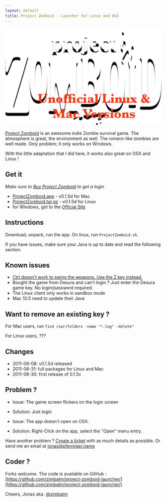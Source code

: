 ```yaml
---
layout: default
title: Project Zomboid - Launcher for Linux and OSX
---
```


![ProjectZomboid](PZ_Logo.png)

[Project Zomboid](http://projectzomboid.com/) is an awesome indie Zombie survival game. The atmosphere is great, the environment as well. The
romero-like zombies are well made. Only problem; it only works on Windows.

With the little adaptation that I did here, it works also great on OSX and Linux !

Get it
------

*Make sure to [Buy Project Zomboid](http://projectzomboid.com/blog/index.php/buy-our-games/) to get a login*

* [ProjectZomboid.app](https://github.com/downloads/zimbatm/project-zomboid-launcher/ProjectZomboid.app.0.1.5d.zip) - v0.1.5d for Mac
* [ProjectZomboid.tar.gz](https://github.com/downloads/zimbatm/project-zomboid-launcher/ProjectZomboid.0.1.5d.tar.gz) - v0.1.5d for Linux
* for Windows, got to the [Official Site](http://projectzomboid.com/)

Instructions
------------

Download, unpack, run the app. On linux, run `ProjectZomboid.sh`.

If you have issues, make sure your Java is up to date and read the
following section.

Known issues
------------

* [Ctrl doesn't work to swing the weapons. Use the Z key instead.](http://theindiestone.com/mantis/view.php?id=676)
* Bought the game from Desura and can't login ? Just enter the Desura game key. No login/password required.
* The Linux client only works in sandbox mode
* Mac 10.5 need to update their Java

Want to remove an existing key ?
--------------------------------

For Mac users, run `find /var/folders -name "*.log" -delete"`

For Linux users, ???

Changes
-------

* 2011-09-08: v0.1.5d released
* 2011-08-31: full packages for Linux and Mac
* 2011-08-30: first release of 0.1.5c

Problem ?
---------

* Issue: The game screen flickers on the login screen
* Solution: Just login

* Issue: The app doesn't open on OSX.
* Solution: Right-Click on the app, select the "Open" menu entry.

Have another problem ? [Create a ticket](https://github.com/zimbatm/project-zomboid-launcher/issues/new) with as much details as possible. Or send me an email at jonas@pfenniger.name


Coder ?
-------

Forks welcome. The code is available on GitHub :
[https://github.com/zimbatm/project-zomboid-launcher/](https://github.com/zimbatm/project-zomboid-launcher/)

Cheers, Jonas aka. [@zimbatm](http://twitter.com/zimbatm)

